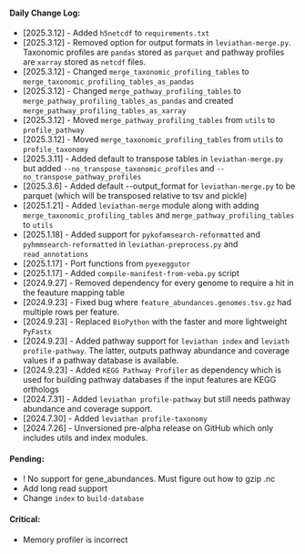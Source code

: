 #### Daily Change Log:
* [2025.3.12] - Added `h5netcdf` to `requirements.txt`
* [2025.3.12] - Removed option for output formats in `leviathan-merge.py`.  Taxonomic profiles are `pandas` stored as `parquet` and pathway profiles are `xarray` stored as `netcdf` files.
* [2025.3.12] - Changed `merge_taxonomic_profiling_tables` to `merge_taxonomic_profiling_tables_as_pandas`
* [2025.3.12] - Changed `merge_pathway_profiling_tables` to `merge_pathway_profiling_tables_as_pandas` and created `merge_pathway_profiling_tables_as_xarray`
* [2025.3.12] - Moved `merge_pathway_profiling_tables` from `utils` to `profile_pathway`
* [2025.3.12] - Moved `merge_taxonomic_profiling_tables` from `utils` to `profile_taxonomy`
* [2025.3.11] - Added default to transpose tables in `leviathan-merge.py` but added `--no_transpose_taxonomic_profiles` and `--no_transpose_pathway_profiles`
* [2025.3.6] - Added default --output_format for `leviathan-merge.py` to be parquet (which will be transposed relative to tsv and pickle)
* [2025.1.21] - Added `leviathan-merge` module along with adding `merge_taxonomic_profiling_tables` and `merge_pathway_profiling_tables` to `utils`
* [2025.1.18] - Added support for `pykofamsearch-reformatted` and `pyhmmsearch-reformatted` in `leviathan-preprocess.py` and `read_annotations`
* [2025.1.17] - Port functions from `pyexeggutor`
* [2025.1.17] - Added `compile-manifest-from-veba.py` script
* [2024.9.27] - Removed dependency for every genome to require a hit in the feauture mapping table
* [2024.9.23] - Fixed bug where `feature_abundances.genomes.tsv.gz` had multiple rows per feature.
* [2024.9.23] - Replaced `BioPython` with the faster and more lightweight `PyFastx`
* [2024.9.23] - Added pathway support for `leviathan index` and `leviath profile-pathway`.  The latter, outputs pathway abundance and coverage values if a pathway database is available.
* [2024.9.23] - Added `KEGG Pathway Profiler` as dependency which is used for building pathway databases if the input features are KEGG orthologs
* [2024.7.31] - Added `leviathan profile-pathway` but still needs pathway abundance and coverage support.
* [2024.7.30] - Added `leviathan profile-taxonomy`
* [2024.7.26] - Unversioned pre-alpha release on GitHub which only includes utils and index modules.  

#### Pending: 
* ! No support for gene_abundances.  Must figure out how to gzip .nc
* Add long read support
* Change `index` to `build-database`

#### Critical:
* Memory profiler is incorrect
